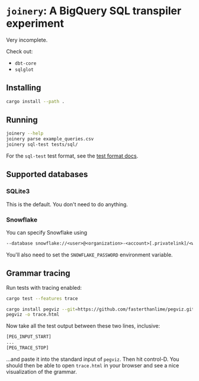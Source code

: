 # `joinery`: A BigQuery SQL transpiler experiment

Very incomplete.

Check out:

- `dbt-core`
- `sqlglot`

## Installing

```bash
cargo install --path .
```

## Running

```bash
joinery --help
joinery parse example_queries.csv
joinery sql-test tests/sql/
```

For the `sql-test` test format, see the [test format
docs](./tests/sql/README.md).

## Supported databases

### SQLite3

This is the default. You don't need to do anything.

### Snowflake

You can specify Snowflake using

```txt
--database snowflake://<user>@<organization>-<account>[.privatelink]/<warehouse>/<database>
```

You'll also need to set the `SNOWFLAKE_PASSWORD` environment variable.

## Grammar tracing

Run tests with tracing enabled:

```bash
cargo test --features trace
```

```bash
cargo install pegviz --git=https://github.com/fasterthanlime/pegviz.git
pegviz -o trace.html
```

Now take all the test output between these two lines, inclusive:

```txt
[PEG_INPUT_START]
...
[PEG_TRACE_STOP]
```

...and paste it into the standard input of `pegviz`. Then hit control-D. You should then be able to open `trace.html` in your browser and see a nice visualization of the grammar.
